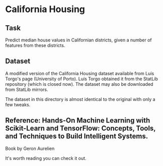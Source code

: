 # California Housing

## Task

 Predict median house values in Californian districts, given a number of features from these districts.
 
 ## Dataset
 
A modified version of the California Housing dataset available from Luís Torgo's page (University of Porto). Luís Torgo obtained it from the StatLib repository (which is closed now). The dataset may also be downloaded from StatLib mirrors.

The dataset in this directory is almost identical to the original with only a few tweaks.






## Reference: Hands-On Machine Learning with Scikit-Learn and TensorFlow: Concepts, Tools, and Techniques to Build Intelligent Systems.

Book by Geron Aurelien

It's worth reading you can check it out.
